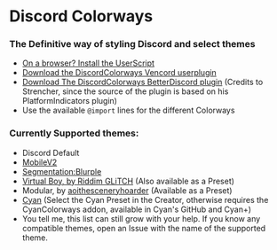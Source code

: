 # Discord Colorways
### The Definitive way of styling Discord and select themes

* [On a browser? Install the UserScript](https://greasyfork.org/scripts/477400-discordcolorways/code/DiscordColorways.user.js)
* [Download the DiscordColorways Vencord userplugin](https://github.com/DaBluLite/DiscordColorways/tree/master/Vencord-Userplugin)
* [Download The DiscordColorways BetterDiscord plugin](https://github.com/DaBluLite/DiscordColorways/raw/master/DiscordColorways.plugin.js) (Credits to Strencher, since the source of the plugin is based on his PlatformIndicators plugin)
* Use the available `@import` lines for the different Colorways

### Currently Supported themes:
* Discord Default
* [MobileV2](https://github.com/DaBluLite/MobileV2)
* [Segmentation:Blurple](https://github.com/DaBluLite/SegmentationBlurple)
* [Virtual Boy, by Riddim GLiTCH](https://github.com/Riddim-GLiTCH/Virtual-Boy) (Also available as a Preset)
* Modular, by [aoithesceneryhoarder](https://github.com/SEELE1306) (Available as a Preset)
* [Cyan](https://github.com/DaBluLite/Cyan) (Select the Cyan Preset in the Creator, otherwise requires the CyanColorways addon, available in Cyan's GitHub and Cyan+)
* You tell me, this list can still grow with your help. If you know any compatible themes, open an Issue with the name of the supported theme.
